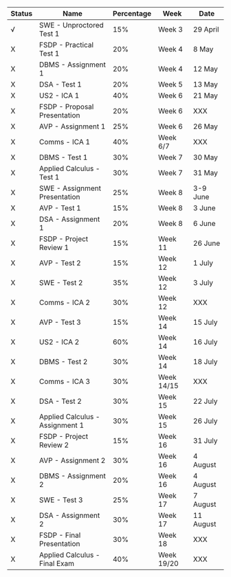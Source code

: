 | Status | Name                            | Percentage | Week       | Date      |
| ------ | ------------------------------- | ---------- | ---------- | --------- |
| √      | SWE - Unproctored Test 1        | 15%        | Week 3     | 29 April  |
| X      | FSDP - Practical Test 1         | 20%        | Week 4     | 8 May     |
| X      | DBMS - Assignment 1             | 20%        | Week 4     | 12 May    |
| X      | DSA - Test 1                    | 20%        | Week 5     | 13 May    |
| X      | US2 - ICA 1                     | 40%        | Week 6     | 21 May    |
| X      | FSDP - Proposal Presentation    | 20%        | Week 6     | XXX       |
| X      | AVP - Assignment 1              | 25%        | Week 6     | 26 May    |
| X      | Comms - ICA 1                   | 40%        | Week 6/7   | XXX       |
| X      | DBMS - Test 1                   | 30%        | Week 7     | 30 May    |
| X      | Applied Calculus - Test 1       | 30%        | Week 7     | 31 May    |
| X      | SWE - Assignment Presentation   | 25%        | Week 8     | 3-9 June  |
| X      | AVP - Test 1                    | 15%        | Week 8     | 3 June    |
| X      | DSA - Assignment 1              | 20%        | Week 8     | 6 June    |
| X      | FSDP - Project Review 1         | 15%        | Week 11    | 26 June   |
| X      | AVP - Test 2                    | 15%        | Week 12    | 1 July    |
| X      | SWE - Test 2                    | 35%        | Week 12    | 3 July    |
| X      | Comms - ICA 2                   | 30%        | Week 12    | XXX       |
| X      | AVP - Test 3                    | 15%        | Week 14    | 15 July   |
| X      | US2 - ICA 2                     | 60%        | Week 14    | 16 July   |
| X      | DBMS - Test 2                   | 30%        | Week 14    | 18 July   |
| X      | Comms - ICA 3                   | 30%        | Week 14/15 | XXX       |
| X      | DSA - Test 2                    | 30%        | Week 15    | 22 July   |
| X      | Applied Calculus - Assignment 1 | 30%        | Week 15    | 26 July   |
| X      | FSDP - Project Review 2         | 15%        | Week 16    | 31 July   |
| X      | AVP - Assignment 2              | 30%        | Week 16    | 4 August  |
| X      | DBMS - Assignment 2             | 20%        | Week 16    | 4 August  |
| X      | SWE - Test 3                    | 25%        | Week 17    | 7 August  |
| X      | DSA - Assignment 2              | 30%        | Week 17    | 11 August |
| X      | FSDP - Final Presentation       | 30%        | Week 18    | XXX       |
| X      | Applied Calculus - Final Exam   | 40%        | Week 19/20 | XXX       |
